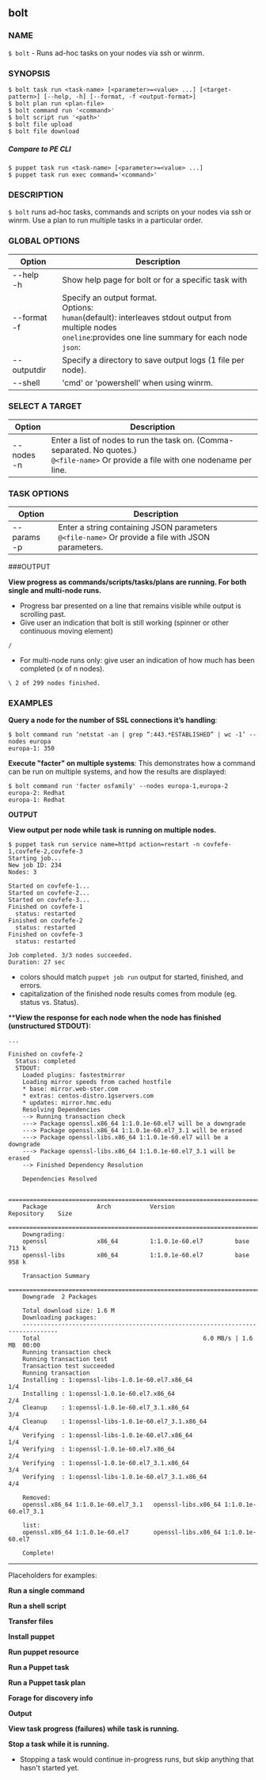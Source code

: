 ## bolt

### NAME
`$ bolt` - Runs ad-hoc tasks on your nodes via ssh or winrm.

### SYNOPSIS
~~~
$ bolt task run <task-name> [<parameter>=<value> ...] [<target-pattern>] [--help, -h] [--format, -f <output-format>]
$ bolt plan run <plan-file> 
$ bolt command run '<command>'
$ bolt script run '<path>'
$ bolt file upload
$ bolt file download
~~~

##### Compare to PE CLI
~~~
$ puppet task run <task-name> [<parameter>=<value> ...] 
$ puppet task run exec command='<command>' 
~~~


### DESCRIPTION
`$ bolt` runs ad-hoc tasks, commands and scripts on your nodes via ssh or winrm. Use a plan to run multiple tasks in a particular order.

### GLOBAL OPTIONS

Option | Description
----------------------------- | --------------------------
--help <br>-h  | Show help page for bolt or for a specific task with <task-name>
--format <br>-f | Specify an output format. <br>Options: <br>`human`(default): interleaves stdout output from multiple nodes <br>`oneline`:provides one line summary for each node <br>`json`: 
--outputdir | Specify a directory to save output logs (1 file per node).
--shell | 'cmd' or 'powershell' when using winrm. 

### SELECT A TARGET

Option | Description
----------------------------- | --------------------------
--nodes <br>-n | Enter a list of nodes to run the task on. (Comma-separated. No quotes.) <br> `@<file-name>` Or provide a file with one nodename per line. 

### TASK OPTIONS

Option | Description
----------------------------- | --------------------------
--params <br>-p | Enter a string containing JSON parameters  <br> `@<file-name>` Or provide a file with JSON parameters. 


###OUTPUT

**View progress as commands/scripts/tasks/plans are running. For both single and multi-node runs.**
- Progress bar presented on a line that remains visible while output is scrolling past.
- Give user an indication that bolt is still working (spinner or other continuous moving element) 
~~~
/ 
~~~

- For multi-node runs only: give user an indication of how much has been completed (x of n nodes).
~~~
\ 2 of 299 nodes finished.
~~~



### EXAMPLES


**Query a node for the number of SSL connections it’s handling**:
~~~
$ bolt command run ‘netstat -an | grep “:443.*ESTABLISHED” | wc -1’ --nodes europa
europa-1: 350

~~~



**Execute "facter" on multiple systems**:
This demonstrates how a command can be run on multiple systems, and how the results are displayed:
~~~
$ bolt command run 'facter osfamily' --nodes europa-1,europa-2
europa-2: Redhat
europa-1: Redhat
~~~


**OUTPUT**

**View output per node while task is running on multiple nodes.**
~~~
$ puppet task run service name=httpd action=restart -n covfefe-1,covfefe-2,covfefe-3
Starting job...
New job ID: 234
Nodes: 3

Started on covfefe-1...
Started on covfefe-2...
Started on covfefe-3...
Finished on covfefe-1
  status: restarted
Finished on covfefe-2
  status: restarted
Finished on covfefe-3
  status: restarted

Job completed. 3/3 nodes succeeded.
Duration: 27 sec
~~~
- colors should match `puppet job run` output for started, finished, and errors.
- capitalization of the finished node results comes from module (eg. status vs. Status).


****View the response for each node when the node has finished (unstructured STDOUT):**
~~~
...

Finished on covfefe-2
  Status: completed
  STDOUT:
    Loaded plugins: fastestmirror
    Loading mirror speeds from cached hostfile
    * base: mirror.web-ster.com
    * extras: centos-distro.1gservers.com
    * updates: mirror.hmc.edu
    Resolving Dependencies
    --> Running transaction check
    ---> Package openssl.x86_64 1:1.0.1e-60.el7 will be a downgrade
    ---> Package openssl.x86_64 1:1.0.1e-60.el7_3.1 will be erased
    ---> Package openssl-libs.x86_64 1:1.0.1e-60.el7 will be a downgrade
    ---> Package openssl-libs.x86_64 1:1.0.1e-60.el7_3.1 will be erased
    --> Finished Dependency Resolution

    Dependencies Resolved

    ================================================================================
    Package              Arch           Version                 Repository    Size
    ================================================================================
    Downgrading:
    openssl              x86_64         1:1.0.1e-60.el7         base         713 k
    openssl-libs         x86_64         1:1.0.1e-60.el7         base         958 k

    Transaction Summary
    ================================================================================
    Downgrade  2 Packages

    Total download size: 1.6 M
    Downloading packages:
    --------------------------------------------------------------------------------
    Total                                              6.0 MB/s | 1.6 MB  00:00     
    Running transaction check
    Running transaction test
    Transaction test succeeded
    Running transaction
    Installing : 1:openssl-libs-1.0.1e-60.el7.x86_64                          1/4
    Installing : 1:openssl-1.0.1e-60.el7.x86_64                               2/4
    Cleanup    : 1:openssl-1.0.1e-60.el7_3.1.x86_64                           3/4
    Cleanup    : 1:openssl-libs-1.0.1e-60.el7_3.1.x86_64                      4/4
    Verifying  : 1:openssl-libs-1.0.1e-60.el7.x86_64                          1/4
    Verifying  : 1:openssl-1.0.1e-60.el7.x86_64                               2/4
    Verifying  : 1:openssl-1.0.1e-60.el7_3.1.x86_64                           3/4
    Verifying  : 1:openssl-libs-1.0.1e-60.el7_3.1.x86_64                      4/4

    Removed:
    openssl.x86_64 1:1.0.1e-60.el7_3.1   openssl-libs.x86_64 1:1.0.1e-60.el7_3.1  

    list:
    openssl.x86_64 1:1.0.1e-60.el7       openssl-libs.x86_64 1:1.0.1e-60.el7      

    Complete!
~~~




--- 
Placeholders for examples:

**Run a single command**

**Run a shell script**

**Transfer files**

**Install puppet**

**Run puppet resource**

**Run a Puppet task**

**Run a Puppet task plan**

**Forage for discovery info**


**Output**

**View task progress (failures) while task is running.**

**Stop a task while it is running.**
- Stopping a task would continue in-progress runs, but skip anything that hasn't started yet.
